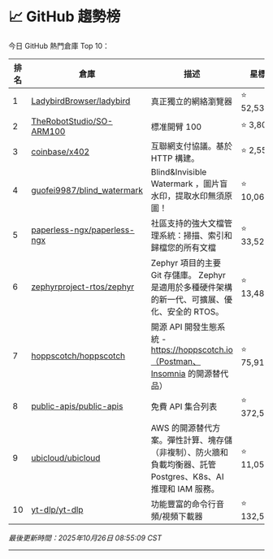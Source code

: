 # 📈 GitHub 趨勢榜

今日 GitHub 熱門倉庫 Top 10：

| 排名 | 倉庫 | 描述 | 星標 | 程式語言 |
|-----|------|------|------|----------|
| 1 | [LadybirdBrowser/ladybird](https://github.com/LadybirdBrowser/ladybird) | 真正獨立的網絡瀏覽器 | ⭐ 52,539 | C++ |
| 2 | [TheRobotStudio/SO-ARM100](https://github.com/TheRobotStudio/SO-ARM100) | 標准開臂 100 | ⭐ 3,808 | - |
| 3 | [coinbase/x402](https://github.com/coinbase/x402) | 互聯網支付協議。基於 HTTP 構建。 | ⭐ 2,557 | TypeScript |
| 4 | [guofei9987/blind_watermark](https://github.com/guofei9987/blind_watermark) | Blind&Invisible Watermark ，圖片盲水印，提取水印無須原圖！ | ⭐ 10,068 | Python |
| 5 | [paperless-ngx/paperless-ngx](https://github.com/paperless-ngx/paperless-ngx) | 社區支持的強大文檔管理系統：掃描、索引和歸檔您的所有文檔 | ⭐ 33,528 | Python |
| 6 | [zephyrproject-rtos/zephyr](https://github.com/zephyrproject-rtos/zephyr) | Zephyr 項目的主要 Git 存儲庫。 Zephyr 是適用於多種硬件架構的新一代、可擴展、優化、安全的 RTOS。 | ⭐ 13,480 | C |
| 7 | [hoppscotch/hoppscotch](https://github.com/hoppscotch/hoppscotch) | 開源 API 開發生態系統 - https://hoppscotch.io（Postman、Insomnia 的開源替代品） | ⭐ 75,916 | TypeScript |
| 8 | [public-apis/public-apis](https://github.com/public-apis/public-apis) | 免費 API 集合列表 | ⭐ 372,573 | Python |
| 9 | [ubicloud/ubicloud](https://github.com/ubicloud/ubicloud) | AWS 的開源替代方案。彈性計算、塊存儲（非複制）、防火牆和負載均衡器、託管 Postgres、K8s、AI 推理和 IAM 服務。 | ⭐ 11,059 | Ruby |
| 10 | [yt-dlp/yt-dlp](https://github.com/yt-dlp/yt-dlp) | 功能豐富的命令行音頻/視頻下載器 | ⭐ 132,548 | Python |

*最後更新時間：2025年10月26日 08:55:09 CST*

---
